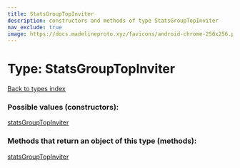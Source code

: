 ```yaml
---
title: StatsGroupTopInviter
description: constructors and methods of type StatsGroupTopInviter
nav_exclude: true
image: https://docs.madelineproto.xyz/favicons/android-chrome-256x256.png
---
```

# Type: StatsGroupTopInviter
[Back to types index](index.html)



### Possible values (constructors):

[statsGroupTopInviter](/API_docs/constructors/statsGroupTopInviter.html)  



### Methods that return an object of this type (methods):



[statsGroupTopInviter](/API_docs/constructors/statsGroupTopInviter.html)  

